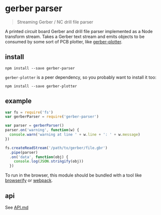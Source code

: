 # gerber parser

> Streaming Gerber / NC drill file parser

A printed circuit board Gerber and drill file parser implemented as a Node transform stream. Takes a Gerber text stream and emits objects to be consumed by some sort of PCB plotter, like [gerber-plotter](../gerber-plotter).

## install

```shell
npm install --save gerber-parser
```

`gerber-plotter` is a peer dependency, so you probably want to install it too:

```shell
npm install --save gerber-plotter
```

## example

```js
var fs = require('fs')
var gerberParser = require('gerber-parser')

var parser = gerberParser()
parser.on('warning', function(w) {
  console.warn('warning at line ' + w.line + ': ' + w.message)
})

fs.createReadStream('/path/to/gerber/file.gbr')
  .pipe(parser)
  .on('data', function(obj) {
    console.log(JSON.stringify(obj))
  })
```

To run in the browser, this module should be bundled with a tool like [browserify](http://browserify.org/) or [webpack](http://webpack.github.io/).

## api

See [API.md](./API.md)
